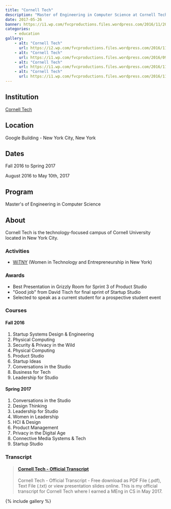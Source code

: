 ```yaml
---
title: "Cornell Tech"
description: "Master of Engineering in Computer Science at Cornell Tech in New York City."
date: 2017-05-26
banner: https://i1.wp.com/fvcproductions.files.wordpress.com/2016/11/2016-11-29-photo-00000102.jpg?w=255&h=191&crop&ssl=1&zoom=2
categories:
    - education
gallery:
    - alt: "Cornell Tech"
      url: https://i2.wp.com/fvcproductions.files.wordpress.com/2016/11/buildboard-1.jpg?w=487&h=365&crop&ssl=1&zoom=2
    - alt: "Cornell Tech"
      url: https://i1.wp.com/fvcproductions.files.wordpress.com/2016/09/cornell.jpg?w=255&h=170&crop&ssl=1&zoom=2
    - alt: "Cornell Tech"
      url: https://i1.wp.com/fvcproductions.files.wordpress.com/2016/11/2016-11-29-photo-00000102.jpg?w=255&h=191&crop&ssl=1&zoom=2
    - alt: "Cornell Tech"
      url: https://i1.wp.com/fvcproductions.files.wordpress.com/2016/11/img_0047.jpg?w=746&h=560&crop&ssl=1&zoom=2
---
```


## Institution

<a title="Cornell Tech" href="https://tech.cornell.edu" target="_blank" rel="noopener">Cornell Tech</a>

## Location

Google Building - New York City, New York

## Dates

Fall 2016 to Spring 2017

August 2016 to May 10th, 2017

## Program

Master's of Engineering in Computer Science

## About

Cornell Tech is the technology-focused campus of Cornell University located in New York City.

### Activities

* [WiTNY](https://tech.cornell.edu/impact/witny) (Women in Technology and Entrepreneurship in New York)

### Awards

* Best Presentation in Grizzly Room for Sprint 3 of Product Studio
* "Good job" from David Tisch for final sprint of Startup Studio
* Selected to speak as a current student for a prospective student event

### Courses

#### Fall 2016

1. Startup Systems Design & Engineering
2. Physical Computing
3. Security & Privacy in the Wild
4. Physical Computing
5. Product Studio
6. Startup Ideas
7. Conversations in the Studio
8. Business for Tech
9. Leadership for Studio

#### Spring 2017

1. Conversations in the Studio
2. Design Thinking
3. Leadership for Studio
4. Women in Leadership
5. HCI & Design
6. Product Management
7. Privacy in the Digital Age
8. Connective Media Systems & Tech
9. Startup Studio

### Transcript

<blockquote class="embedly-card"><h4><a href="https://www.scribd.com/document/349468859/Cornell-Tech-Official-Transcript">Cornell Tech - Official Transcript</a></h4><p>Cornell Tech - Official Transcript - Free download as PDF File (.pdf), Text File (.txt) or view presentation slides online. This is my official transcript for Cornell Tech where I earned a MEng in CS in May 2017.</p></blockquote>

{% include gallery %}
